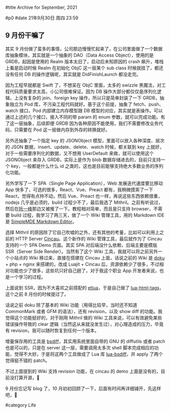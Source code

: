 #title Archive for September, 2021

#p0
#date 21年9月30日 周四 23:59

## 9 月份干嘛了

其实 9 月份做了蛮多的事情，公司那边慢慢忙起来了，在公司里面做了一个数据库抽象模块，其实就是一个抽象的 DAO（Data Access Object），使用的是 GRDB，起因是使用的 Realm 版本太旧了，启动后未知原因的 crash 飙升，堆栈上看是启动时候 Realm 在初始化 ObjC 这一层某个 sub class 时候就挂了，都还没有任何 DB 的操作逻辑呢，其实就是 DidFinishLaunch 都没走完。

因为工程早就都是 Swift 了，不想呆在 ObjC 里面，太多的 swizzle 黑魔法，对工程代码质量要求太高，小公司很难保证。因为 DB 操作大部分都仅仅是序列化逻辑，上没有复杂的 join、foreign key 操作，所以只是简单封装了一下 GRDB，抽象独立为 Pod 库，不污染工程代码就好。基于这个前提，抽象了 fetch、push、watch 接口，Pod 内部建立内存模型跟 DB 模型的对应，其实就是表操作。可以通过上述的几个接口，接入不同的带 param 的 enum 参数，就可以完成功能。有了这一层抽象，后续即便 GRDB 因为各种原因不能使用，我们不需要修改业务代码，只需要在 Pod 这一层做内存到外存的转换就好。

另外还抽象了一个指定 key 的 JSONObject 模型，里面可以放入各种深度、层次的 JSON 数据，insert、update、delete、watch 时候，都关联到 key 上就好，对于一些需要序列化的数据，又不想用 UserDefault 来做，就可以使用这个 JSONObject 来存入 GRDB，实际上是作为 blob 数据存储进去的，目前只支持一个 key，一般都是什么什么 id 之类的，这也是目前能够支持绝大多数业务的序列化功能。

另外学写了一下 SPA（Single Page Application），Web 发展迭代速度要比移动 App 快多了，可选的很多，React、Vue、Preact 都有，我稍微摸索了一下 React，觉得有点拎不动，然后 Vue、Preact 也一样，再说这些东西依赖很重，nodejs 几乎是必须的，build 过程少不了，最后我选了 Mithril。之前有听说过，然后在[阮一峰](http://www.ruanyifeng.com/blog/)那边又被推了一下。教程相对简单，而且是只支持 browser，不需要 build 过程，我学习了两三天，做了一个 Wiki 管理工具，用的 Markdown IDE 是 [SimpleMDE Markdown Editor](https://simplemde.com/)。

选择 Mithril 的原因除了它自己吹嘘的之外，还有其他的考量，比如可以利用上之前的 HTTP Server [Cincau](https://github.com/lalawue/cincau)。这个新作的 Wiki 管理工具，最后就作为了 Cincau 支持的一个 SPA Demo 页面。其实 SPA 对后端没什么依赖，后端主要是模版 SSR（Server Side Render）。当然有了这个 Wiki 工具，我就可以将之前另外一个小站点的 Wiki 移过来，直接在搭建在 Cincau 上面，话说之前的 Wiki 是 [doku](https://www.dokuwiki.org/) + php + nginx 来搭建的，改成 Luajit + Cincau 后，资源依赖少了很多，不过相对功能也少了很多，这些坑只好自己趟了，对于我这个职业 App 开发者来说，也是一个学习的过程。

上面说到 SSR，因为不大喜欢之前搭配的 [etlua](https://github.com/leafo/etlua)，于是自己做了 [lua-html-tags](blog#2021-08#p0)，这个之前 8 月份的时候提过了。

话说之前 doku 除了基本的 Wiki 功能（用得比较早，当时还不知道 CommonMark 或者 GFM 的语法），还有 revision，以及 show diff 的功能。我觉得这个功能挺好的，对于刚用 Mithril 做的 Wiki 工具来说，可以有效避免某些错误操作导致的 clear 逻辑（当然这从来就没发生过），对心理造成的压力，毕竟有 revision，我可以随时恢复到任何一个版本。

增量保存用的工具是 [bsdiff](https://github.com/mendsley/bsdiff)，其实用系统里面自带的 GNU 的 diffutils 或者 patch 也是可以的，只是在 server 这一层，需要调用太多次 shell 脚本完成相应的功能，觉得不大好。于是将这两个工具做成了 Lua 库 [lua-bsdiff](https://github.com/lalawue/lua-bsdiff)，并 apply 了两个觉得挺不错的 patch。

不过上面提到的 Wiki 支持 revision 功能，在 cincau 的 demo 上面是没有的，目前没打算开源，🙂

9 月份忘记写 blog 了，10 月初初回顾了一下，后面有时间再详细铺开，先这样吧，🤗

#category Life